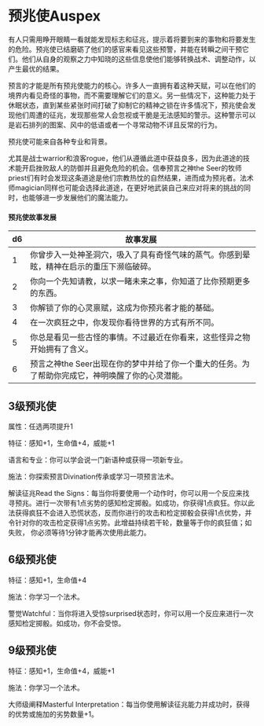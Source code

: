 # 预兆使Auspex

有人只需用睁开眼睛一看就能发现标志和征兆，提示着将要到来的事物和将要发生的危险。预兆使已结磨砺了他们的感官来看见这些预警，并能在转瞬之间干预它们。他们从自身的观察之力中知晓的这些信息使他们能够转换战术、调整动作，以产生最优的结果。

预言的才能是所有预兆使能力的核心。许多人一直拥有着这种天赋，可以在他们的境界内看见奇怪的事物，而不需要理解它们的意义。另一些情况下，这种能力处于休眠状态，直到某些紧张时间打破了抑制它的精神之锁在许多情况下，预兆使会发现他们周遭的征兆，发现那些常人会忽视或干脆是无法感知的警示。这种警示可以是岩石排列的图案、风中的低语或者一个寻常动物不详且反常的行为。

预兆使可能来自各种专业和背景。

尤其是战士warrior和浪客rogue，他们从遵循此道中获益良多，因为此道途的技术能开启挫败敌人的防御并且避免危险的机会。信奉预言之神the
Seer的牧师priest们有时会发现这条道途是他们宗教热忱的自然结果，进而成为预兆者。法术师magician同样也可能会选择此道途，在更好地武装自己来应对将来的挑战的同时，也能够进一步发展他们的魔法能力。

#### 预兆使故事发展

<table>
<thead>
<tr class="header">
<th>d6</th>
<th>故事发展</th>
</tr>
</thead>
<tbody>
<tr class="odd">
<td>1</td>
<td>你曾步入一处神圣洞穴，吸入了具有奇怪气味的蒸气。你感到晕眩，精神在启示的重压下濒临破碎。</td>
</tr>
<tr class="even">
<td>2</td>
<td>你向一个先知请教，以求一睹未来之事，你知道了比你预期更多的东西。</td>
</tr>
<tr class="odd">
<td>3</td>
<td>你解锁了你的心灵禀赋，这成为你预兆者才能的基础。</td>
</tr>
<tr class="even">
<td>4</td>
<td>在一次疯狂之中，你发现你看待世界的方式有所不同。</td>
</tr>
<tr class="odd">
<td>5</td>
<td>你总是看见一些古怪的事情。不过最近在你看来，这些怪异之物开始拥有了含义。</td>
</tr>
<tr class="even">
<td>6</td>
<td>预言之神the
Seer出现在你的梦中并给了你一个重大的任务。为了帮助你完成它，神明唤醒了你的心灵潜能。</td>
</tr>
</tbody>
</table>

## 3级预兆使

属性：任选两项提升1

特征：感知+1，生命值+4，威能+1

语言和专业：你可以学会说一门新语种或获得一项新专业。

施法：你探索预言Divination传承或学习一项预言法术。

解读征兆Read the
Signs：每当你将要使用一个动作时，你可以用一个反应来找寻预兆。进行一次带有1点劣势的感知检定掷骰。如成功，你获得1点疯狂。你以此法获得疯狂不会进入恐慌状态，反而你进行的攻击和检定掷骰会获得1点优势，并令针对你的攻击检定获得1点劣势。此增益持续若干轮，数量等于你的疯狂值；如失败，
你必须等待1分钟才能再次使用此能力。

## 6级预兆使

特征：感知+1，生命值+4

施法：你学习一个法术。

警觉Watchful：当你将进入受惊surprised状态时，你可以用一个反应来进行一次感知检定掷骰。如成功，你不会受惊。

## 9级预兆使

特征：感知+1，生命值+4，威能+1

施法：你学习一个法术。

大师级阐释Masterful
Interpretation：每当你使用解读征兆能力并成功时，获得的优势或施加的劣势数量+1。
